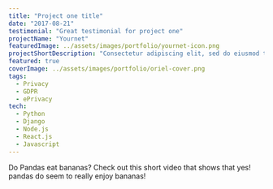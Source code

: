 ```yaml
---
title: "Project one title"
date: "2017-08-21"
testimonial: "Great testimonial for project one"
projectName: "Yournet"
featuredImage: ../assets/images/portfolio/yournet-icon.png
projectShortDescription: "Consectetur adipiscing elit, sed do eiusmod tempor incididunt ut labore et dolore."
featured: true
coverImage: ../assets/images/portfolio/oriel-cover.png
tags:
  - Privacy
  - GDPR
  - ePrivacy
tech:
  - Python
  - Django
  - Node.js
  - React.js
  - Javascript
---
```


Do Pandas eat bananas? Check out this short video that shows that yes! pandas do
seem to really enjoy bananas!

